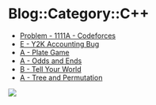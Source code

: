 # Blog::Category::C++
* [Problem - 1111A - Codeforces](/blog/2019/sfwkIoou1ati8BpX)
* [E - Y2K Accounting Bug](/blog/2019/U7cuaviCRbMgbMJr)
* [A - Plate Game](/blog/2019/2qfFRq6fZAhMEXH5)
* [A - Odds and Ends](/blog/2019/FfhA71UDvDBdZODf)
* [B - Tell Your World](/blog/2019/UQCgKEL42tnaDOe3)
* [A - Tree and Permutation](/blog/2019/QX4xPUxGRNQfWjoC)

<script async src="//pagead2.googlesyndication.com/pagead/js/adsbygoogle.js"></script>
<ins class="adsbygoogle"
     style="display:block; text-align:center;"
     data-ad-layout="in-article"
     data-ad-format="fluid"
     data-ad-client="ca-pub-4161171709893056"
     data-ad-slot="3052306384"></ins>
<script>
     (adsbygoogle = window.adsbygoogle || []).push({});
</script>

![](https://cdn.jsdelivr.net/gh/lkpo0v/d1n3/ww2.sinaimg.cn/large/005BYqpgly1g01dwo3j72j308c01o080.jpg)
